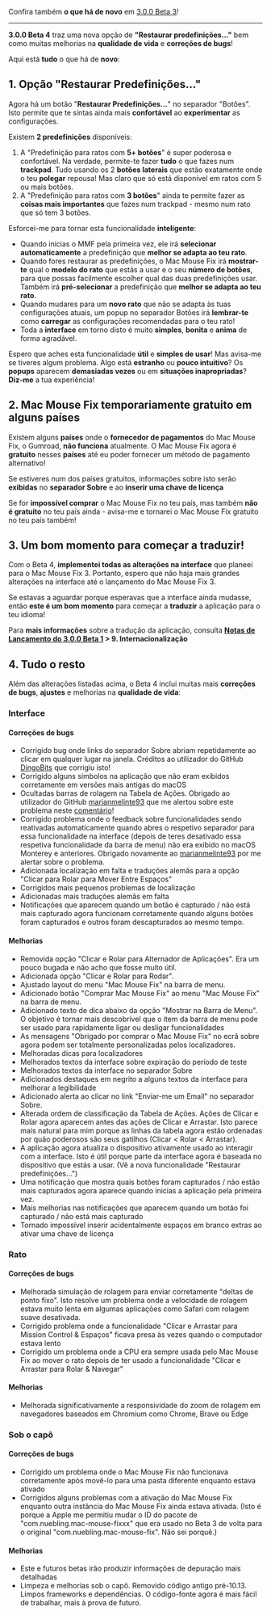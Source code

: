 Confira também **o que há de novo** em [3.0.0 Beta 3](https://github.com/noah-nuebling/mac-mouse-fix/releases/tag/3.0.0-Beta-3)!

---

**3.0.0 Beta 4** traz uma nova opção de **"Restaurar predefinições..."** bem como muitas melhorias na **qualidade de vida** e **correções de bugs**!

Aqui está **tudo** o que há de **novo**:

## 1. Opção "Restaurar Predefinições..."

Agora há um botão "**Restaurar Predefinições...**" no separador "Botões". 
Isto permite que te sintas ainda mais **confortável** ao **experimentar** as configurações.

Existem **2 predefinições** disponíveis:

1. A "Predefinição para ratos com **5+ botões**" é super poderosa e confortável. Na verdade, permite-te fazer **tudo** o que fazes num **trackpad**. Tudo usando os 2 **botões laterais** que estão exatamente onde o teu **polegar** repousa! Mas claro que só está disponível em ratos com 5 ou mais botões.
2. A "Predefinição para ratos com **3 botões**" ainda te permite fazer as **coisas mais importantes** que fazes num trackpad - mesmo num rato que só tem 3 botões.

Esforcei-me para tornar esta funcionalidade **inteligente**:

- Quando inicias o MMF pela primeira vez, ele irá **selecionar automaticamente** a predefinição que **melhor se adapta ao teu rato**.
- Quando fores restaurar as predefinições, o Mac Mouse Fix irá **mostrar-te** qual o **modelo do rato** que estás a usar e o seu **número de botões**, para que possas facilmente escolher qual das duas predefinições usar. Também irá **pré-selecionar** a predefinição que **melhor se adapta ao teu rato**.
- Quando mudares para um **novo rato** que não se adapta às tuas configurações atuais, um popup no separador Botões irá **lembrar-te** como **carregar** as configurações recomendadas para o teu rato!
- Toda a **interface** em torno disto é muito **simples**, **bonita** e **anima** de forma agradável.

Espero que aches esta funcionalidade **útil** e **simples de usar**! Mas avisa-me se tiveres algum problema.
Algo está **estranho** ou **pouco intuitivo**? Os **popups** aparecem **demasiadas vezes** ou em **situações inapropriadas**? **Diz-me** a tua experiência!

## 2. Mac Mouse Fix temporariamente gratuito em alguns países

Existem alguns **países** onde o **fornecedor de pagamentos** do Mac Mouse Fix, o Gumroad, **não funciona** atualmente.
O Mac Mouse Fix agora é **gratuito** nesses **países** até eu poder fornecer um método de pagamento alternativo!

Se estiveres num dos países gratuitos, informações sobre isto serão **exibidas** no **separador Sobre** e ao **inserir uma chave de licença**

Se for **impossível comprar** o Mac Mouse Fix no teu país, mas também **não é gratuito** no teu país ainda - avisa-me e tornarei o Mac Mouse Fix gratuito no teu país também!

## 3. Um bom momento para começar a traduzir!

Com o Beta 4, **implementei todas as alterações na interface** que planeei para o Mac Mouse Fix 3. Portanto, espero que não haja mais grandes alterações na interface até o lançamento do Mac Mouse Fix 3.

Se estavas a aguardar porque esperavas que a interface ainda mudasse, então **este é um bom momento** para começar a **traduzir** a aplicação para o teu idioma!

Para **mais informações** sobre a tradução da aplicação, consulta **[Notas de Lançamento do 3.0.0 Beta 1](https://github.com/noah-nuebling/mac-mouse-fix/releases/tag/3.0.0-Beta-1.1) > 9. Internacionalização**

## 4. Tudo o resto

Além das alterações listadas acima, o Beta 4 inclui muitas mais **correções de bugs**, **ajustes** e melhorias na **qualidade de vida**:

### Interface

#### Correções de bugs

- Corrigido bug onde links do separador Sobre abriam repetidamente ao clicar em qualquer lugar na janela. Créditos ao utilizador do GitHub [DingoBits](https://github.com/DingoBits) que corrigiu isto!
- Corrigido alguns símbolos na aplicação que não eram exibidos corretamente em versões mais antigas do macOS
- Ocultadas barras de rolagem na Tabela de Ações. Obrigado ao utilizador do GitHub [marianmelinte93](https://github.com/marianmelinte93) que me alertou sobre este problema neste [comentário](https://github.com/noah-nuebling/mac-mouse-fix/discussions/366#discussioncomment-3728994)!
- Corrigido problema onde o feedback sobre funcionalidades sendo reativadas automaticamente quando abres o respetivo separador para essa funcionalidade na interface (depois de teres desativado essa respetiva funcionalidade da barra de menu) não era exibido no macOS Monterey e anteriores. Obrigado novamente ao [marianmelinte93](https://github.com/marianmelinte93) por me alertar sobre o problema.
- Adicionada localização em falta e traduções alemãs para a opção "Clicar para Rolar para Mover Entre Espaços"
- Corrigidos mais pequenos problemas de localização
- Adicionadas mais traduções alemãs em falta
- Notificações que aparecem quando um botão é capturado / não está mais capturado agora funcionam corretamente quando alguns botões foram capturados e outros foram descapturados ao mesmo tempo.

#### Melhorias

- Removida opção "Clicar e Rolar para Alternador de Aplicações". Era um pouco bugada e não acho que fosse muito útil.
- Adicionada opção "Clicar e Rolar para Rodar".
- Ajustado layout do menu "Mac Mouse Fix" na barra de menu.
- Adicionado botão "Comprar Mac Mouse Fix" ao menu "Mac Mouse Fix" na barra de menu.
- Adicionado texto de dica abaixo da opção "Mostrar na Barra de Menu". O objetivo é tornar mais descobrível que o item da barra de menu pode ser usado para rapidamente ligar ou desligar funcionalidades
- As mensagens "Obrigado por comprar o Mac Mouse Fix" no ecrã sobre agora podem ser totalmente personalizadas pelos localizadores.
- Melhoradas dicas para localizadores
- Melhorados textos da interface sobre expiração do período de teste
- Melhorados textos da interface no separador Sobre
- Adicionados destaques em negrito a alguns textos da interface para melhorar a legibilidade
- Adicionado alerta ao clicar no link "Enviar-me um Email" no separador Sobre.
- Alterada ordem de classificação da Tabela de Ações. Ações de Clicar e Rolar agora aparecem antes das ações de Clicar e Arrastar. Isto parece mais natural para mim porque as linhas da tabela agora estão ordenadas por quão poderosos são seus gatilhos (Clicar < Rolar < Arrastar).
- A aplicação agora atualiza o dispositivo ativamente usado ao interagir com a interface. Isto é útil porque parte da interface agora é baseada no dispositivo que estás a usar. (Vê a nova funcionalidade "Restaurar predefinições...")
- Uma notificação que mostra quais botões foram capturados / não estão mais capturados agora aparece quando inicias a aplicação pela primeira vez.
- Mais melhorias nas notificações que aparecem quando um botão foi capturado / não está mais capturado
- Tornado impossível inserir acidentalmente espaços em branco extras ao ativar uma chave de licença

### Rato

#### Correções de bugs

- Melhorada simulação de rolagem para enviar corretamente "deltas de ponto fixo". Isto resolve um problema onde a velocidade de rolagem estava muito lenta em algumas aplicações como Safari com rolagem suave desativada.
- Corrigido problema onde a funcionalidade "Clicar e Arrastar para Mission Control & Espaços" ficava presa às vezes quando o computador estava lento
- Corrigido um problema onde a CPU era sempre usada pelo Mac Mouse Fix ao mover o rato depois de ter usado a funcionalidade "Clicar e Arrastar para Rolar & Navegar"

#### Melhorias

- Melhorada significativamente a responsividade do zoom de rolagem em navegadores baseados em Chromium como Chrome, Brave ou Edge

### Sob o capô

#### Correções de bugs

- Corrigido um problema onde o Mac Mouse Fix não funcionava corretamente após movê-lo para uma pasta diferente enquanto estava ativado
- Corrigidos alguns problemas com a ativação do Mac Mouse Fix enquanto outra instância do Mac Mouse Fix ainda estava ativada. (Isto é porque a Apple me permitiu mudar o ID do pacote de "com.nuebling.mac-mouse-fixxx" que era usado no Beta 3 de volta para o original "com.nuebling.mac-mouse-fix". Não sei porquê.)

#### Melhorias

- Este e futuros betas irão produzir informações de depuração mais detalhadas
- Limpeza e melhorias sob o capô. Removido código antigo pré-10.13. Limpos frameworks e dependências. O código-fonte agora é mais fácil de trabalhar, mais à prova de futuro.